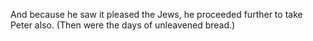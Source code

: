 And because he saw it pleased the Jews, he proceeded further to take Peter also. (Then were the days of unleavened bread.)
